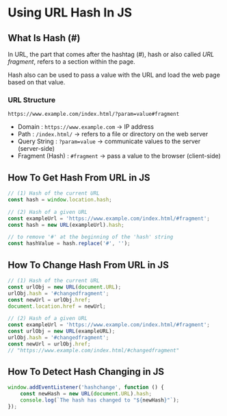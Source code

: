 # Using URL Hash In JS

## What Is Hash (#)

In URL, the part that comes after the hashtag (#), hash or also called _URL fragment_, refers to a section within the page.

Hash also can be used to pass a value with the URL and load the web page based on that value.

### URL Structure
`https://www.example.com/index.html/?param=value#fragment`

- Domain : `https://www.example.com` -> IP address
- Path : `/index.html/` -> refers to a file or directory on the web server
- Query String : `?param=value` -> communicate values to the server (server-side)
- Fragment (Hash) : `#fragment` -> pass a value to the browser (client-side)

## How To Get Hash From URL in JS

```javascript
// (1) Hash of the current URL
const hash = window.location.hash;

// (2) Hash of a given URL
const exampleUrl = 'https://www.example.com/index.html/#fragment';
const hash = new URL(exampleUrl).hash;

// to remove '#' at the beginning of the 'hash' string
const hashValue = hash.replace('#', '');
```

## How To Change Hash From URL in JS

```javascript
// (1) Hash of the current URL
const urlObj = new URL(document.URL);
urlObj.hash = '#changedfragment';
const newUrl = urlObj.href;
document.location.href = newUrl;

// (2) Hash of a given URL
const exampleUrl = 'https://www.example.com/index.html/#fragment';
const urlObj = new URL(exampleURL);
urlObj.hash = '#changedfragment';
const newUrl = urlObj.href;
// "https://www.example.com/index.html/#changedfragment"
```

## How To Detect Hash Changing in JS

```javascript
window.addEventListener('hashchange', function () {
	const newHash = new URL(document.URL).hash;
	console.log(`The hash has changed to "${newHash}"`);
});
```
